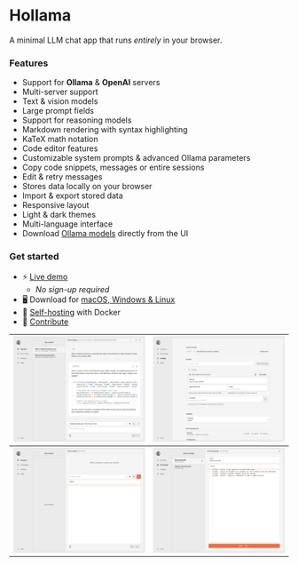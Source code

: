 # Hollama

A minimal LLM chat app that runs _entirely_ in your browser.

### Features

- Support for **Ollama** & **OpenAI** servers
- Multi-server support
- Text & vision models
- Large prompt fields
- Support for reasoning models
- Markdown rendering with syntax highlighting
- KaTeX math notation
- Code editor features
- Customizable system prompts & advanced Ollama parameters
- Copy code snippets, messages or entire sessions
- Edit & retry messages
- Stores data locally on your browser
- Import & export stored data
- Responsive layout
- Light & dark themes
- Multi-language interface
- Download [Ollama models](https://ollama.ai/models) directly from the UI

### Get started

- ⚡️ [Live demo](https://hollama.fernando.is)
  - _No sign-up required_
- 🖥️ Download for [macOS, Windows & Linux](https://github.com/fmaclen/hollama/releases)
- 🐳 [Self-hosting](SELF_HOSTING.md) with Docker
- 🐞 [Contribute](CONTRIBUTING.md)

| ![session](tests/docs.test.ts-snapshots/session.png)         | ![settings](tests/docs.test.ts-snapshots/settings.png)   |
| ------------------------------------------------------------ | -------------------------------------------------------- |
| ![session-new](tests/docs.test.ts-snapshots/session-new.png) | ![knowledge](tests/docs.test.ts-snapshots/knowledge.png) |
